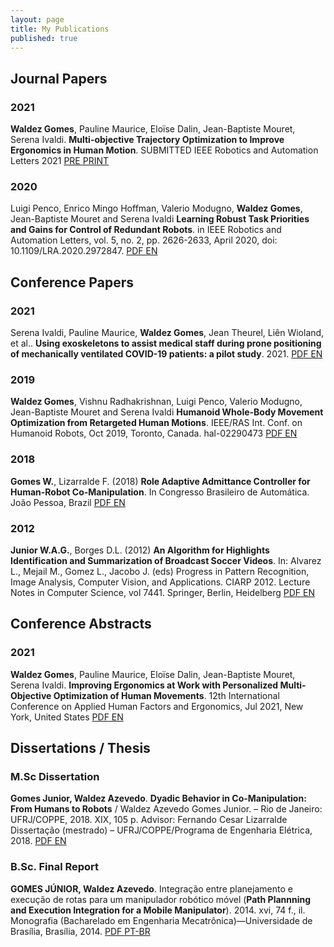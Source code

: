 ```yaml
---
layout: page
title: My Publications
published: true
---
```

## Journal Papers
### 2021

**Waldez Gomes**, Pauline Maurice, Eloïse Dalin, Jean-Baptiste Mouret, Serena Ivaldi. **Multi-objective Trajectory Optimization to Improve Ergonomics in Human Motion**. SUBMITTED IEEE Robotics and Automation Letters 2021
[PRE PRINT](https://hal.archives-ouvertes.fr/hal-03281827/document)

### 2020

Luigi Penco, Enrico Mingo Hoffman, Valerio Modugno, **Waldez Gomes**, Jean-Baptiste Mouret and Serena Ivaldi
**Learning Robust Task Priorities and Gains for Control of Redundant Robots**. in IEEE Robotics and Automation Letters, vol. 5, no. 2, pp. 2626-2633, April 2020, doi: 10.1109/LRA.2020.2972847.
[PDF EN](https://hal.inria.fr/hal-02456663/document) 

## Conference Papers
### 2021

Serena Ivaldi, Pauline Maurice, **Waldez Gomes**, Jean Theurel, Liên Wioland, et al.. **Using exoskeletons to assist medical staff during prone positioning of mechanically ventilated COVID-19 patients: a pilot study**. 2021. [PDF EN](https://hal.archives-ouvertes.fr/hal-03137133/document)

### 2019

**Waldez Gomes**, Vishnu Radhakrishnan, Luigi Penco, Valerio Modugno, Jean-Baptiste Mouret and Serena Ivaldi
**Humanoid Whole-Body Movement Optimization from Retargeted Human Motions**. IEEE/RAS Int.
Conf. on Humanoid Robots, Oct 2019, Toronto, Canada. hal-02290473 [PDF EN](https://hal.archives-ouvertes.fr/hal-02290473/document)

### 2018

**Gomes W.**, Lizarralde F. (2018) **Role Adaptive Admittance Controller for Human-Robot Co-Manipulation**. In Congresso Brasileiro de Automática. João Pessoa, Brazil [PDF EN](https://ssl4799.websiteseguro.com/swge5/PROCEEDINGS/PDF/CBA2018-1138.pdf)

### 2012

**Junior W.A.G.**, Borges D.L. (2012) **An Algorithm for Highlights Identification and Summarization of Broadcast Soccer Videos**. In: Alvarez L., Mejail M., Gomez L., Jacobo J. (eds) Progress in Pattern Recognition, Image Analysis, Computer Vision, and Applications. CIARP 2012. Lecture Notes in Computer Science, vol 7441. Springer, Berlin, Heidelberg [PDF EN](https://link.springer.com/content/pdf/10.1007%2F978-3-642-33275-3_106.pdf)

## Conference Abstracts

### 2021

**Waldez Gomes**, Pauline Maurice, Eloïse Dalin, Jean-Baptiste Mouret, Serena Ivaldi. **Improving Ergonomics at Work with Personalized Multi-Objective Optimization of Human Movements**. 12th International Conference on Applied Human Factors and Ergonomics, Jul 2021, New York, United States [PDF EN](https://hal.archives-ouvertes.fr/hal-03115203/document)

## Dissertations / Thesis

### M.Sc Dissertation

**Gomes Junior, Waldez Azevedo**. **Dyadic Behavior in Co-Manipulation:  From Humans to Robots** / Waldez Azevedo Gomes Junior. – Rio de Janeiro: UFRJ/COPPE, 2018. XIX, 105 p. Advisor: Fernando Cesar Lizarralde Dissertação (mestrado) – UFRJ/COPPE/Programa de Engenharia Elétrica, 2018. [PDF EN](http://www.pee.ufrj.br/index.php/pt/producao-academica/dissertacoes-de-mestrado/2018/2016033268-dyadic-behavior-in-co-manipulation-from-humans-to-robots/file)

### B.Sc. Final Report

**GOMES JÚNIOR, Waldez Azevedo**. Integração entre planejamento e execução de rotas para um manipulador robótico móvel (**Path Plannning and Execution Integration for a Mobile Manipulator**). 2014. xvi, 74 f., il. Monografia (Bacharelado em Engenharia Mecatrônica)—Universidade de Brasília, Brasília, 2014. [PDF PT-BR](http://bdm.unb.br/bitstream/10483/15054/1/2014_WaldezAzevedoGomesJunior_tcc.pdf)
